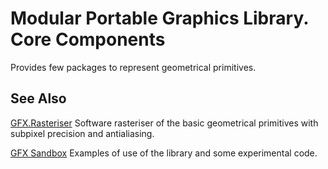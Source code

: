 # Modular Portable Graphics Library. Core Components

Provides few packages to represent geometrical primitives.

## See Also

[GFX.Rasteriser](https://github.com/godunko/gfx-rasteriser) Software rasteriser of the basic geometrical primitives with subpixel precision and antialiasing.

[GFX Sandbox](https://github.com/godunko/gfx-sandbox) Examples of use of the library and some experimental code.
